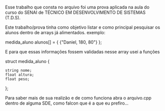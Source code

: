 Esse trabalho que consta no arquivo foi uma prova aplicada na aula do curso do SENAI de TÉCNICO EM DESENVOLVIMENTO DE SISTEMAS (T.D.S).

Este trabalho/prova tinha como objetivo listar e como principal pesquisar os alunos dentro de arrays já alimentados. 
exemplo: 

medida_aluno alunos[] = {
                        {"Daniel, 180, 80"}
};

E para que essas informações fossem validadas nesse array usei a funções

struct medida_aluno {
   
	string nome;
    float altura;
    float peso;
   
};

Para saber mais de sua realizão e de como funciona abra o arquivo.cpp dentro de alguma SDE, como falcon que é a que eu prefiro...
